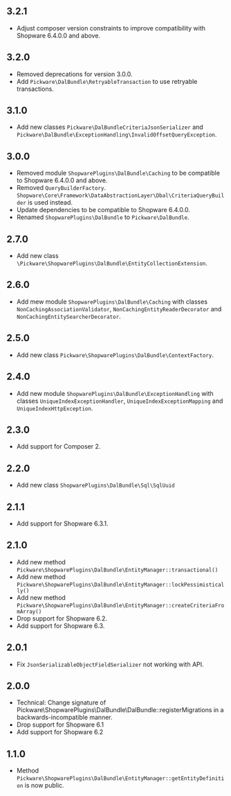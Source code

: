 ## 3.2.1

* Adjust composer version constraints to improve compatibility with Shopware 6.4.0.0 and above.


## 3.2.0

* Removed deprecations for version 3.0.0.
* Add `Pickware\DalBundle\RetryableTransaction` to use retryable transactions.


## 3.1.0

* Add new classes `Pickware\DalBundleCriteriaJsonSerializer` and `Pickware\DalBundle\ExceptionHandling\InvalidOffsetQueryException`.


## 3.0.0

* Removed module `ShopwarePlugins\DalBundle\Caching` to be compatible to Shopware 6.4.0.0 and above.
* Removed `QueryBuilderFactory`. `Shopware\Core\Framework\DataAbstractionLayer\Dbal\CriteriaQueryBuilder` is used instead.
* Update dependencies to be compatible to Shopware 6.4.0.0.
* Renamed `ShopwarePlugins\DalBundle` to `Pickware\DalBundle`.


## 2.7.0

* Add new class `\Pickware\ShopwarePlugins\DalBundle\EntityCollectionExtension`.


## 2.6.0

* Add mew module `ShopwarePlugins\DalBundle\Caching` with classes `NonCachingAssociationValidator`, `NonCachingEntityReaderDecorator` and `NonCachingEntitySearcherDecorator`.


## 2.5.0

* Add new class `Pickware\ShopwarePlugins\DalBundle\ContextFactory`.


## 2.4.0

* Add new module `ShopwarePlugins\DalBundle\ExceptionHandling` with classes `UniqueIndexExceptionHandler`, `UniqueIndexExceptionMapping` and `UniqueIndexHttpException`.


## 2.3.0

* Add support for Composer 2.


## 2.2.0

* Add new class `ShopwarePlugins\DalBundle\Sql\SqlUuid`


## 2.1.1

* Add support for Shopware 6.3.1.


## 2.1.0

* Add new method `Pickware\ShopwarePlugins\DalBundle\EntityManager::transactional()`
* Add new method `Pickware\ShopwarePlugins\DalBundle\EntityManager::lockPessimistically()`
* Add new method `Pickware\ShopwarePlugins\DalBundle\EntityManager::createCriteriaFromArray()`
* Drop support for Shopware 6.2.
* Add support for Shopware 6.3.


## 2.0.1

* Fix `JsonSerializableObjectFieldSerializer` not working with API.


## 2.0.0

* Technical: Change signature of Pickware\ShopwarePlugins\DalBundle\DalBundle::registerMigrations in a backwards-incompatible manner.
* Drop support for Shopware 6.1
* Add support for Shopware 6.2


## 1.1.0

* Method `Pickware\ShopwarePlugins\DalBundle\EntityManager::getEntityDefinition` is now public.
